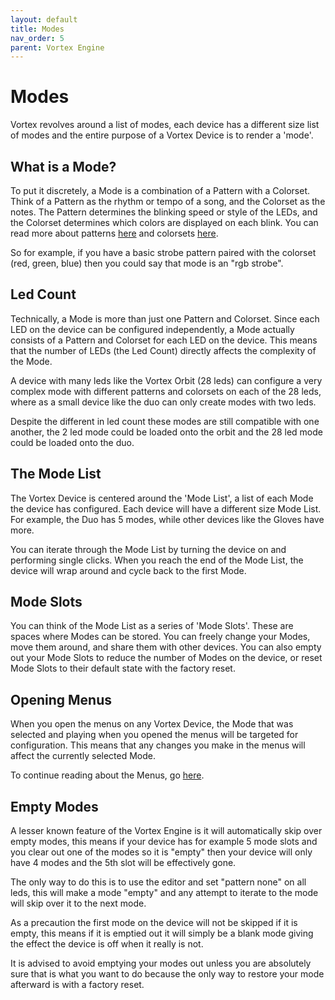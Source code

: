 ```yaml
---
layout: default
title: Modes
nav_order: 5
parent: Vortex Engine
---
```


# Modes

Vortex revolves around a list of modes, each device has a different size list of modes and the entire purpose of a Vortex Device is to render a 'mode'.

## What is a Mode?

To put it discretely, a Mode is a combination of a Pattern with a Colorset. Think of a Pattern as the rhythm or tempo of a song, and the Colorset as the notes. The Pattern determines the blinking speed or style of the LEDs, and the Colorset determines which colors are displayed on each blink. You can read more about patterns [here](patterns.html) and colorsets [here](colorsets.html).

So for example, if you have a basic strobe pattern paired with the colorset (red, green, blue) then you could say that mode is an "rgb strobe".

## Led Count

Technically, a Mode is more than just one Pattern and Colorset. Since each LED on the device can be configured independently, a Mode actually consists of a Pattern and Colorset for each LED on the device. This means that the number of LEDs (the Led Count) directly affects the complexity of the Mode.

A device with many leds like the Vortex Orbit (28 leds) can configure a very complex mode with different patterns and colorsets on each of the 28 leds, where as a small device like the duo can only create modes with two leds.

Despite the different in led count these modes are still compatible with one another, the 2 led mode could be loaded onto the orbit and the 28 led mode could be loaded onto the duo.

## The Mode List

The Vortex Device is centered around the 'Mode List', a list of each Mode the device has configured. Each device will have a different size Mode List. For example, the Duo has 5 modes, while other devices like the Gloves have more.

You can iterate through the Mode List by turning the device on and performing single clicks. When you reach the end of the Mode List, the device will wrap around and cycle back to the first Mode.

## Mode Slots

You can think of the Mode List as a series of 'Mode Slots'. These are spaces where Modes can be stored. You can freely change your Modes, move them around, and share them with other devices. You can also empty out your Mode Slots to reduce the number of Modes on the device, or reset Mode Slots to their default state with the factory reset.

## Opening Menus

When you open the menus on any Vortex Device, the Mode that was selected and playing when you opened the menus will be targeted for configuration. This means that any changes you make in the menus will affect the currently selected Mode.

To continue reading about the Menus, go [here](menus.html).

## Empty Modes

A lesser known feature of the Vortex Engine is it will automatically skip over empty modes, this means if your device has for example 5 mode slots and you clear out one of the modes so it is "empty" then your device will only have 4 modes and the 5th slot will be effectively gone.

The only way to do this is to use the editor and set "pattern none" on all leds, this will make a mode "empty" and any attempt to iterate to the mode will skip over it to the next mode.

As a precaution the first mode on the device will not be skipped if it is empty, this means if it is emptied out it will simply be a blank mode giving the effect the device is off when it really is not.

It is advised to avoid emptying your modes out unless you are absolutely sure that is what you want to do because the only way to restore your mode afterward is with a factory reset.

